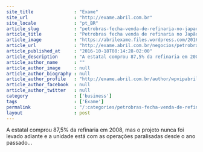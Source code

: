 ```yaml
---
site_title               : "Exame"
site_url                 : "http://exame.abril.com.br"
site_locale              : "pt_BR"
article_slug             : "petrobras-fecha-venda-de-refinaria-no-japao"
article_title            : "Petrobras fecha venda de refinaria no Japão"
article_image            : "https://abrilexame.files.wordpress.com/2016/10/size_960_16_9_refinaria-de-okinawa-japao.jpg?quality=70&strip=all&w=960"
article_url              : "http://exame.abril.com.br/negocios/petrobras-fecha-venda-de-refinaria-no-japao/"
article_published_at     : "2016-10-18T08:14:28-02:00"
article_description      : "A estatal comprou 87,5% da refinaria em 2008, mas o projeto nunca foi levado adiante e a unidade está com as operações paralisadas desde o ano passado..."
article_author_name      : ""
article_author_image     : null
article_author_biography : null
article_author_profile   : "http://exame.abril.com.br/author/wpvipabril/"
article_author_facebook  : null
article_author_twitter   : null
category                 : ['business']
tags                     : ['Exame']
permalink                : "/:categories/petrobras-fecha-venda-de-refinaria-no-japao/"
layout                   : post
---
```


A estatal comprou 87,5% da refinaria em 2008, mas o projeto nunca foi levado adiante e a unidade está com as operações paralisadas desde o ano passado...
